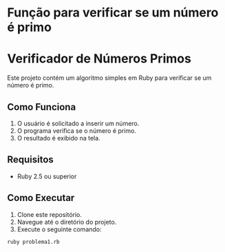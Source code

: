 # Função para verificar se um número é primo
# Verificador de Números Primos

Este projeto contém um algoritmo simples em Ruby para verificar se um número é primo.

## Como Funciona

1. O usuário é solicitado a inserir um número.
2. O programa verifica se o número é primo.
3. O resultado é exibido na tela.

## Requisitos

- Ruby 2.5 ou superior

## Como Executar

1. Clone este repositório.
2. Navegue até o diretório do projeto.
3. Execute o seguinte comando:

```bash
ruby problema1.rb

